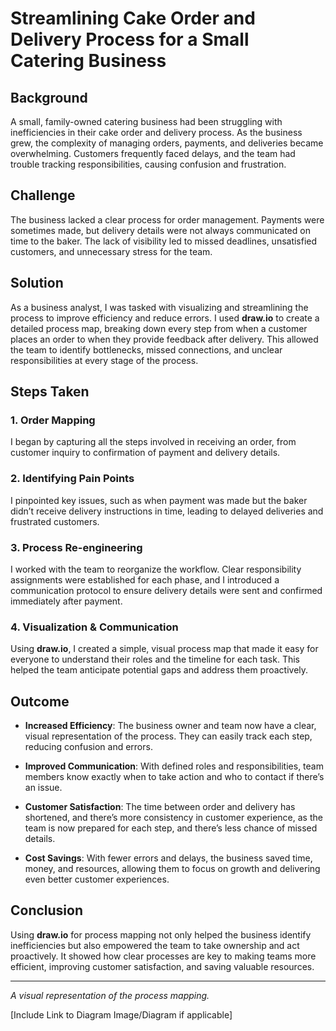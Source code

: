# Streamlining Cake Order and Delivery Process for a Small Catering Business

## Background
A small, family-owned catering business had been struggling with inefficiencies in their cake order and delivery process. As the business grew, the complexity of managing orders, payments, and deliveries became overwhelming. Customers frequently faced delays, and the team had trouble tracking responsibilities, causing confusion and frustration.

## Challenge
The business lacked a clear process for order management. Payments were sometimes made, but delivery details were not always communicated on time to the baker. The lack of visibility led to missed deadlines, unsatisfied customers, and unnecessary stress for the team.

## Solution
As a business analyst, I was tasked with visualizing and streamlining the process to improve efficiency and reduce errors. I used **draw.io** to create a detailed process map, breaking down every step from when a customer places an order to when they provide feedback after delivery. This allowed the team to identify bottlenecks, missed connections, and unclear responsibilities at every stage of the process.

## Steps Taken

### 1. Order Mapping
I began by capturing all the steps involved in receiving an order, from customer inquiry to confirmation of payment and delivery details.

### 2. Identifying Pain Points
I pinpointed key issues, such as when payment was made but the baker didn’t receive delivery instructions in time, leading to delayed deliveries and frustrated customers.

### 3. Process Re-engineering
I worked with the team to reorganize the workflow. Clear responsibility assignments were established for each phase, and I introduced a communication protocol to ensure delivery details were sent and confirmed immediately after payment.

### 4. Visualization & Communication
Using **draw.io**, I created a simple, visual process map that made it easy for everyone to understand their roles and the timeline for each task. This helped the team anticipate potential gaps and address them proactively.

## Outcome

- **Increased Efficiency**: The business owner and team now have a clear, visual representation of the process. They can easily track each step, reducing confusion and errors.
  
- **Improved Communication**: With defined roles and responsibilities, team members know exactly when to take action and who to contact if there’s an issue.
  
- **Customer Satisfaction**: The time between order and delivery has shortened, and there’s more consistency in customer experience, as the team is now prepared for each step, and there’s less chance of missed details.
  
- **Cost Savings**: With fewer errors and delays, the business saved time, money, and resources, allowing them to focus on growth and delivering even better customer experiences.

## Conclusion
Using **draw.io** for process mapping not only helped the business identify inefficiencies but also empowered the team to take ownership and act proactively. It showed how clear processes are key to making teams more efficient, improving customer satisfaction, and saving valuable resources.

---

*A visual representation of the process mapping.*

[Include Link to Diagram Image/Diagram if applicable]

